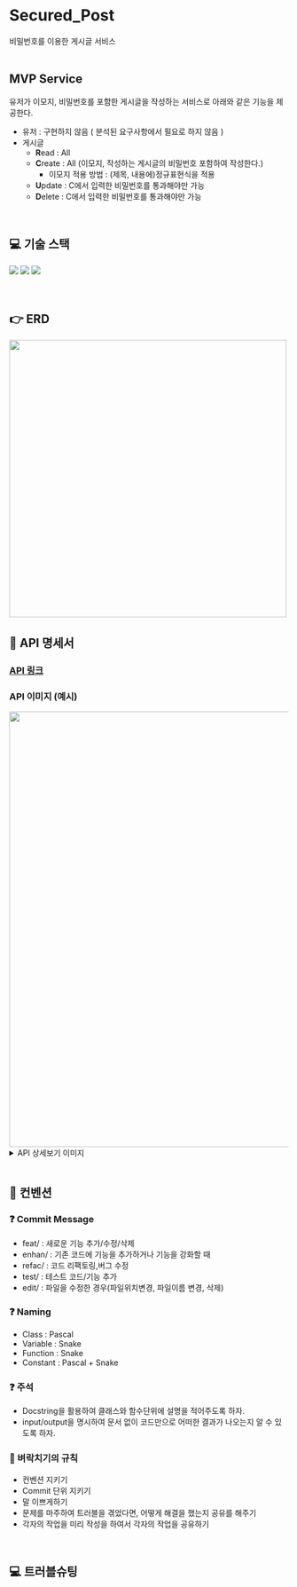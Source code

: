# Secured_Post

비밀번호를 이용한 게시글 서비스
<br>
<br>

## MVP Service
유저가 이모지, 비밀번호를 포함한 게시글을 작성하는 서비스로 아래와 같은 기능을 제공한다.

- 유저 : 구현하지 않음 ( 분석된 요구사항에서 필요로 하지 않음 )
- 게시글
    - **R**ead : All
    - **C**reate : All (이모지, 작성하는 게시글의 비밀번호 포함하여 작성한다.)
        - 이모지 적용 방법 : (제목, 내용에)정규표현식을 적용
    - **U**pdate : C에서 입력한 비밀번호를 통과해야만 가능
    - **D**elete : C에서 입력한 비밀번호를 통과해야만 가능
<br>

## 💻 기술 스택

<div style='flex'>
<img src="https://img.shields.io/badge/Python3.9.5-3776AB?style=for-the-badge&logo=Python&logoColor=white" >
<img src="https://img.shields.io/badge/Django-092E20?style=for-the-badge&logo=Django&logoColor=white">
<img src="https://img.shields.io/badge/Django REST framework-092E20?style=for-the-badge&logo=Django REST framework&logoColor=white">
</div>
<br>
<br>

## 👉 ERD

<img width="500" src="https://user-images.githubusercontent.com/101394490/188778444-95b9ce69-697b-4d75-bab7-2880f605a994.png" />
<br>

## 🙏 API 명세서

### [API 링크](https://www.notion.so/617c8233819e4cc58a47979f609ac178) 

### **API 이미지 (예시)**
 <img width="785" src="https://user-images.githubusercontent.com/101394490/188778870-c50b268f-013e-4bdc-b1b2-87aae520afc8.png" />

<details>
<summary>API 상세보기 이미지</summary> <br>
<div markdown="1">
 <img width="500" src="https://user-images.githubusercontent.com/101394490/188778490-1ad715ab-cad5-48cd-ae29-1e15da7d2498.png" />
</div>
</details>
<br>

## 📌 컨벤션

### ❓ Commit Message

- feat/ : 새로운 기능 추가/수정/삭제
- enhan/ : 기존 코드에 기능을 추가하거나 기능을 강화할 때
- refac/ : 코드 리팩토링,버그 수정
- test/ : 테스트 코드/기능 추가
- edit/ : 파일을 수정한 경우(파일위치변경, 파일이름 변경, 삭제)

### ❓ Naming

- Class : Pascal
- Variable : Snake
- Function : Snake
- Constant : Pascal + Snake

### ❓ 주석

- Docstring을 활용하여 클래스와 함수단위에 설명을 적어주도록 하자.
- input/output을 명시하여 문서 없이 코드만으로 어떠한 결과가 나오는지 알 수 있도록 하자.

### 🚷 벼락치기의 규칙

- 컨벤션 지키기
- Commit 단위 지키기
- 말 이쁘게하기
- 문제를 마주하여 트러블을 겪었다면, 어떻게 해결을 했는지 공유를 해주기
- 각자의 작업을 미리 작성을 하여서 각자의 작업을 공유하기
<br>

## 💻 트러블슈팅
